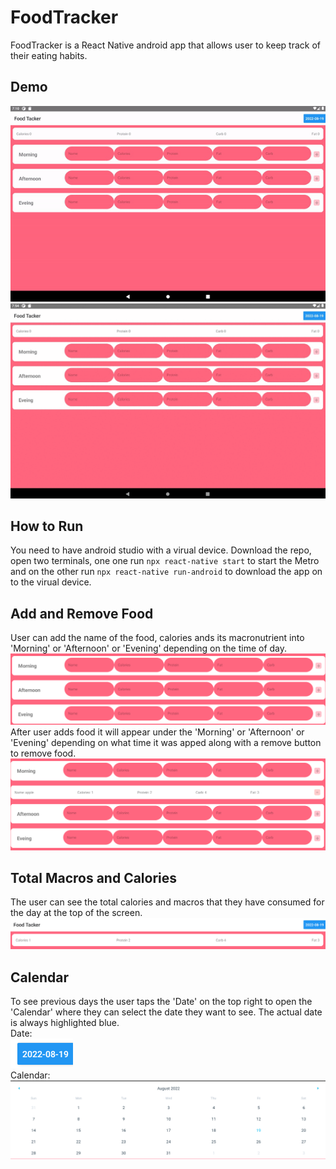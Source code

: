 # FoodTracker
FoodTracker is a React Native android app that allows user to keep track of their eating habits.

## Demo
![](images/demo.gif)
![](images/db.gif)

## How to Run
You need to have android studio with a virual device.
Download the repo, open two terminals, one one run `npx react-native start` to start the Metro and on the other run `npx react-native run-android` to download the app on to the virual device.

## Add and Remove Food
User can add the name of the food, calories ands its macronutrient into 'Morning' or 'Afternoon' or 'Evening' depending on the time of day.
![](images/main.PNG)
After user adds food it will appear under the 'Morning' or 'Afternoon' or 'Evening' depending on what time it was apped along with a remove button to remove food.
![](images/item.PNG)

## Total Macros and Calories
The user can see the total calories and macros that they have consumed for the day at the top of the screen.
![](images/totalmacro.PNG)

## Calendar 
To see previous days the user taps the 'Date' on the top right to open the 'Calendar' where they can select the date they want to see. The actual date is always highlighted blue. <br>
Date: <br>
![](images/date.PNG)<br>
Calendar:<br>
![](images/calendar.PNG)
